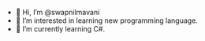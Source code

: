 - 👋 Hi, I’m @swapnilmavani
- 👀 I’m interested in learning new programming language.
- 🌱 I’m currently learning C#.

<!---
swapnilmavani/swapnilmavani is a ✨ special ✨ repository because its `README.md` (this file) appears on your GitHub profile.
You can click the Preview link to take a look at your changes.
--->
